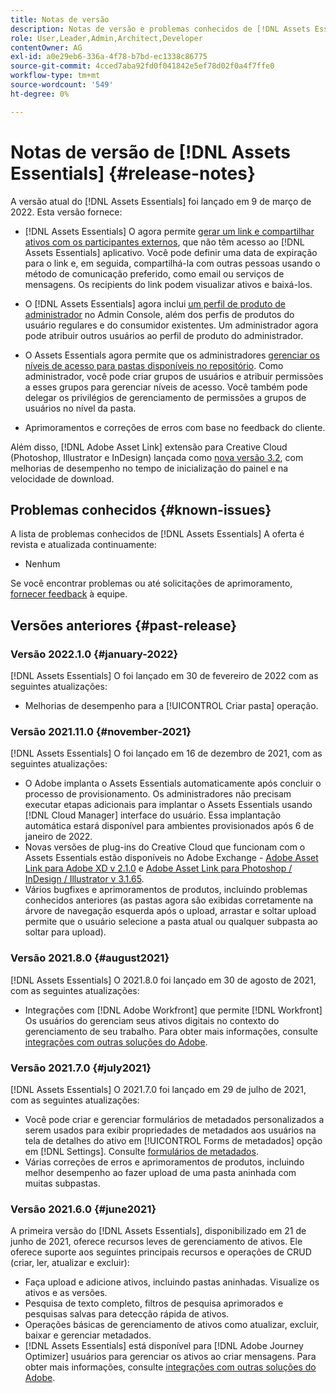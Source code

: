 ```yaml
---
title: Notas de versão
description: Notas de versão e problemas conhecidos de [!DNL Assets Essentials]
role: User,Leader,Admin,Architect,Developer
contentOwner: AG
exl-id: a0e29eb6-336a-4f78-b7bd-ec1338c86775
source-git-commit: 4cced7aba92fd0f041842e5ef78d02f0a4f7ffe0
workflow-type: tm+mt
source-wordcount: '549'
ht-degree: 0%

---
```


# Notas de versão de [!DNL Assets Essentials] {#release-notes}

A versão atual do [!DNL Assets Essentials] foi lançado em 9 de março de 2022. Esta versão fornece:

* [!DNL Assets Essentials] O agora permite [gerar um link e compartilhar ativos com os participantes externos](share-links-for-assets.md), que não têm acesso ao [!DNL Assets Essentials] aplicativo. Você pode definir uma data de expiração para o link e, em seguida, compartilhá-la com outras pessoas usando o método de comunicação preferido, como email ou serviços de mensagens. Os recipients do link podem visualizar ativos e baixá-los.

* O [!DNL Assets Essentials] agora inclui [um perfil de produto de administrador](deploy-administer.md#add-users-to-essentials) no Admin Console, além dos perfis de produtos do usuário regulares e do consumidor existentes. Um administrador agora pode atribuir outros usuários ao perfil de produto do administrador.

* O Assets Essentials agora permite que os administradores [gerenciar os níveis de acesso para pastas disponíveis no repositório](manage-permissions.md). Como administrador, você pode criar grupos de usuários e atribuir permissões a esses grupos para gerenciar níveis de acesso. Você também pode delegar os privilégios de gerenciamento de permissões a grupos de usuários no nível da pasta.

* Aprimoramentos e correções de erros com base no feedback do cliente.

Além disso, [!DNL Adobe Asset Link] extensão para Creative Cloud (Photoshop, Illustrator e InDesign) lançada como [nova versão 3.2](https://exchange.adobe.com/creativecloud.details.106875.adobe-asset-link-cep.html), com melhorias de desempenho no tempo de inicialização do painel e na velocidade de download.


## Problemas conhecidos {#known-issues}

A lista de problemas conhecidos de [!DNL Assets Essentials] A oferta é revista e atualizada continuamente:

* Nenhum

Se você encontrar problemas ou até solicitações de aprimoramento, [fornecer feedback](#provide-feedback) à equipe.

## Versões anteriores {#past-release}

### Versão 2022.1.0 {#january-2022}

[!DNL Assets Essentials] O foi lançado em 30 de fevereiro de 2022 com as seguintes atualizações:

* Melhorias de desempenho para a [!UICONTROL Criar pasta] operação. <!-- CQ-4338818 -->

### Versão 2021.11.0 {#november-2021}

[!DNL Assets Essentials] O foi lançado em 16 de dezembro de 2021, com as seguintes atualizações:

* O Adobe implanta o Assets Essentials automaticamente após concluir o processo de provisionamento. Os administradores não precisam executar etapas adicionais para implantar o Assets Essentials usando [!DNL Cloud Manager] interface do usuário. Essa implantação automática estará disponível para ambientes provisionados após 6 de janeiro de 2022.
* Novas versões de plug-ins do Creative Cloud que funcionam com o Assets Essentials estão disponíveis no Adobe Exchange - [Adobe Asset Link para Adobe XD v 2.1.0](https://exchange.adobe.com/creativecloud/plugindetails.html/app/cc/61d229b9) e [Adobe Asset Link para Photoshop / InDesign / Illustrator v 3.1.65](https://exchange.adobe.com/creativecloud.details.106875.adobe-asset-link-cep.html).
* Vários bugfixes e aprimoramentos de produtos, incluindo problemas conhecidos anteriores (as pastas agora são exibidas corretamente na árvore de navegação esquerda após o upload<!-- CQ-4337638 -->, arrastar e soltar upload permite que o usuário selecione a pasta atual ou qualquer subpasta ao soltar para upload<!-- CQ-4327753 -->).

### Versão 2021.8.0 {#august2021}

[!DNL Assets Essentials] O 2021.8.0 foi lançado em 30 de agosto de 2021, com as seguintes atualizações:

* Integrações com [!DNL Adobe Workfront] que permite [!DNL Workfront] Os usuários do gerenciam seus ativos digitais no contexto do gerenciamento de seu trabalho. Para obter mais informações, consulte [integrações com outras soluções do Adobe](/help/integration.md).

### Versão 2021.7.0 {#july2021}

[!DNL Assets Essentials] O 2021.7.0 foi lançado em 29 de julho de 2021, com as seguintes atualizações:

* Você pode criar e gerenciar formulários de metadados personalizados a serem usados para exibir propriedades de metadados aos usuários na tela de detalhes do ativo em [!UICONTROL Forms de metadados] opção em [!DNL Settings]. Consulte [formulários de metadados](metadata.md#metadata-forms).
* Várias correções de erros e aprimoramentos de produtos, incluindo melhor desempenho ao fazer upload de uma pasta aninhada com muitas subpastas.

### Versão 2021.6.0 {#june2021}

A primeira versão do [!DNL Assets Essentials], disponibilizado em 21 de junho de 2021, oferece recursos leves de gerenciamento de ativos. Ele oferece suporte aos seguintes principais recursos e operações de CRUD (criar, ler, atualizar e excluir):

* Faça upload e adicione ativos, incluindo pastas aninhadas. Visualize os ativos e as versões.
* Pesquisa de texto completo, filtros de pesquisa aprimorados e pesquisas salvas para detecção rápida de ativos.
* Operações básicas de gerenciamento de ativos como atualizar, excluir, baixar e gerenciar metadados.
* [!DNL Assets Essentials] está disponível para [!DNL Adobe Journey Optimizer] usuários para gerenciar os ativos ao criar mensagens. Para obter mais informações, consulte [integrações com outras soluções do Adobe](/help/integration.md).
